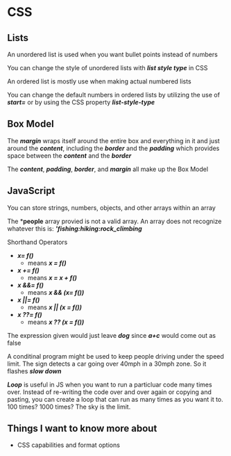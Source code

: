 # CSS

## Lists

An unordered list is used when you want bullet points instead of numbers

You can change the style of unordered lists with ***list style type*** in CSS

An ordered list is mostly use when making actual numbered lists

You can change the default numbers in ordered lists by utilizing the use of ***start=*** or by using the CSS property ***list-style-type***

## Box Model

The ***margin*** wraps itself around the entire box and everything in it and just around the ***content***, including the ***border*** and the ***padding*** which provides space between the ***content*** and the ***border***

The ***content***, ***padding***, ***border***, and ***margin*** all make up the Box Model

## JavaScript

You can store strings, numbers, objects, and other arrays within an array

The ***people** array provied is not a valid array.
An array does not recognize whatever this is: ***'fishing:hiking:rock_climbing***

Shorthand Operators

+ ***x= f()***
  + means ***x = f()***
+ ***x += f()***
  + means ***x = x + f()***
+ ***x &&= f()***
  + means ***x && (x= f())***
+ ***x ||= f()***
  + means ***x || (x = f())***
+ ***x ??= f()***
  + means ***x ?? (x = f())***

The expression given would just leave ***dog*** since ***a+c*** would come out as false

A conditinal program might be used to keep people driving under the speed limit. The sign detects a car going over 40mph in a 30mph zone. So it flashes ***slow down***

***Loop*** is useful in JS when you want to run a particluar code many times over. Instead of re-writing the code over and over again or copying and pasting, you can create a loop that can run as many times as you want it to.
100 times? 1000 times? The sky is the limit.

## Things I want to know more about

+ CSS capabilities and format options

